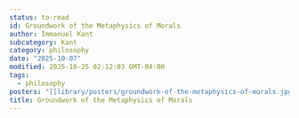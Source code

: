 ```yaml
---
status: to-read
id: Groundwork of the Metaphysics of Morals
author: Immanuel Kant
subcategory: Kant
category: philosophy
date: "2025-10-07"
modified: 2025-10-25 02:12:03 GMT-04:00
tags:
  - philosophy
posters: "[[library/posters/groundwork-of-the-metaphysics-of-morals.jpg]]"
title: Groundwork of the Metaphysics of Morals
---
```

